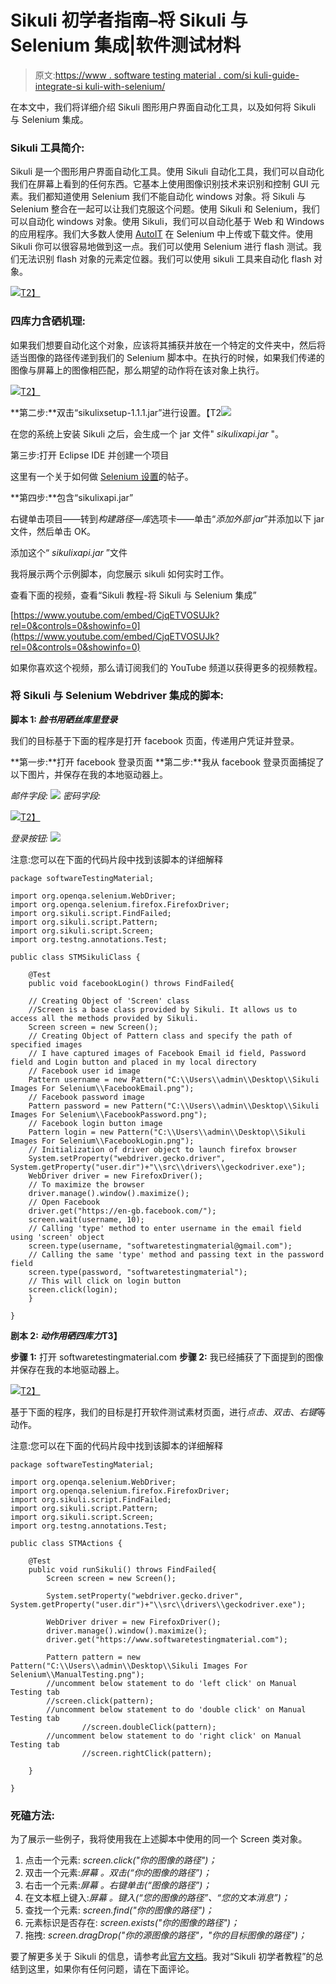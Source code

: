 # Sikuli 初学者指南–将 Sikuli 与 Selenium 集成|软件测试材料

> 原文:[https://www . software testing material . com/si kuli-guide-integrate-si kuli-with-selenium/](https://www.softwaretestingmaterial.com/sikuli-guide-integrate-sikuli-with-selenium/)

在本文中，我们将详细介绍 Sikuli 图形用户界面自动化工具，以及如何将 Sikuli 与 Selenium 集成。

### Sikuli 工具简介:

Sikuli 是一个图形用户界面自动化工具。使用 Sikuli 自动化工具，我们可以自动化我们在屏幕上看到的任何东西。它基本上使用图像识别技术来识别和控制 GUI 元素。我们都知道使用 Selenium 我们不能自动化 windows 对象。将 Sikuli 与 Selenium 整合在一起可以让我们克服这个问题。使用 Sikuli 和 Selenium，我们可以自动化 windows 对象。使用 Sikuli，我们可以自动化基于 Web 和 Windows 的应用程序。我们大多数人使用 [AutoIT](https://www.softwaretestingmaterial.com/upload-file-using-autoit/) 在 Selenium 中上传或下载文件。使用 Sikuli 你可以很容易地做到这一点。我们可以使用 Selenium 进行 flash 测试。我们无法识别 flash 对象的元素定位器。我们可以使用 sikuli 工具来自动化 flash 对象。

[![](../Images/cef3b91d02d621cfb9c70a7fbcb8e9e6.png)T2】](https://www.softwaretestingmaterial.com/wp-content/uploads/2017/09/sikuli-integration-with-selenium.png)

### **四库力含硒机理:**

如果我们想要自动化这个对象，应该将其捕获并放在一个特定的文件夹中，然后将适当图像的路径传递到我们的 Selenium 脚本中。在执行的时候，如果我们传递的图像与屏幕上的图像相匹配，那么期望的动作将在该对象上执行。

[![](../Images/23f388430263faf602c1e315911452e5.png)T2】](https://www.softwaretestingmaterial.com/wp-content/uploads/2017/09/sikuli-download-jars.png)

**第二步:**双击“sikulixsetup-1.1.1.jar”进行设置。【T2![](../Images/d70c1d2bb37e3698dcb3a107a0b6d726.png)

在您的系统上安装 Sikuli 之后，会生成一个 jar 文件" *sikulixapi.jar* "。

第三步:打开 Eclipse IDE 并创建一个项目

这里有一个关于如何做 [Selenium 设置](https://www.softwaretestingmaterial.com/install-selenium-webdriver/)的帖子。

**第四步:**包含“sikulixapi.jar”

右键单击项目——转到*构建路径*—*库*选项卡——单击“*添加外部 jar*”并添加以下 jar 文件，然后单击 OK。

添加这个“ *sikulixapi.jar* ”文件

我将展示两个示例脚本，向您展示 sikuli 如何实时工作。

查看下面的视频，查看“Sikuli 教程-将 Sikuli 与 Selenium 集成”

[https://www.youtube.com/embed/CjqETVOSUJk?rel=0&controls=0&showinfo=0](https://www.youtube.com/embed/CjqETVOSUJk?rel=0&controls=0&showinfo=0)

如果你喜欢这个视频，那么请订阅我们的 YouTube 频道以获得更多的视频教程。

### **将 Sikuli 与 Selenium Webdriver 集成的脚本:**

**脚本 1: *脸书用硒丝库里登录***

我们的目标基于下面的程序是打开 facebook 页面，传递用户凭证并登录。

**第一步:**打开 facebook 登录页面
**第二步:**我从 facebook 登录页面捕捉了以下图片，并保存在我的本地驱动器上。

*邮件字段:* [![](../Images/578547329d171df4e76bfd427cb6d0c4.png)](https://www.softwaretestingmaterial.com/wp-content/uploads/2017/09/FacebookEmail.png) *密码字段:*

[![](../Images/4f37316f582172812b5da21da3c2b505.png)T2】](https://www.softwaretestingmaterial.com/wp-content/uploads/2017/09/FacebookPassword.png)

*登录按钮:* [![](../Images/1dcbe4fd86cbca7031db9e7505940a6e.png)](https://www.softwaretestingmaterial.com/wp-content/uploads/2017/09/FacebookLogin.png)

注意:您可以在下面的代码片段中找到该脚本的详细解释

```
package softwareTestingMaterial;

import org.openqa.selenium.WebDriver;
import org.openqa.selenium.firefox.FirefoxDriver;
import org.sikuli.script.FindFailed;
import org.sikuli.script.Pattern;
import org.sikuli.script.Screen;
import org.testng.annotations.Test;

public class STMSikuliClass {

	@Test
	public void facebookLogin() throws FindFailed{

	// Creating Object of 'Screen' class
	//Screen is a base class provided by Sikuli. It allows us to access all the methods provided by Sikuli.
	Screen screen = new Screen();
	// Creating Object of Pattern class and specify the path of specified images
	// I have captured images of Facebook Email id field, Password field and Login button and placed in my local directory
	// Facebook user id image 
	Pattern username = new Pattern("C:\\Users\\admin\\Desktop\\Sikuli Images For Selenium\\FacebookEmail.png");
	// Facebook password image
	Pattern password = new Pattern("C:\\Users\\admin\\Desktop\\Sikuli Images For Selenium\\FacebookPassword.png");
	// Facebook login button image
	Pattern login = new Pattern("C:\\Users\\admin\\Desktop\\Sikuli Images For Selenium\\FacebookLogin.png");
	// Initialization of driver object to launch firefox browser 
	System.setProperty("webdriver.gecko.driver", System.getProperty("user.dir")+"\\src\\drivers\\geckodriver.exe");
	WebDriver driver = new FirefoxDriver();
	// To maximize the browser
	driver.manage().window().maximize();
	// Open Facebook
	driver.get("https://en-gb.facebook.com/");
	screen.wait(username, 10);	 
	// Calling 'type' method to enter username in the email field using 'screen' object
	screen.type(username, "softwaretestingmaterial@gmail.com");
	// Calling the same 'type' method and passing text in the password field
	screen.type(password, "softwaretestingmaterial");
	// This will click on login button
	screen.click(login);
	}

}
```

**剧本 2: *动作用硒四库力*T3】**

**步骤 1:** 打开 softwaretestingmaterial.com
**步骤 2:** 我已经捕获了下面提到的图像并保存在我的本地驱动器上。

[![](../Images/5cfd7daa416f67c3781a64aeb58e2a38.png)T2】](https://www.softwaretestingmaterial.com/wp-content/uploads/2017/09/ManualTesting.png)

基于下面的程序，我们的目标是打开软件测试素材页面，进行*点击*、*双击*、*右键*等动作。

注意:您可以在下面的代码片段中找到该脚本的详细解释

```
package softwareTestingMaterial;

import org.openqa.selenium.WebDriver;
import org.openqa.selenium.firefox.FirefoxDriver;
import org.sikuli.script.FindFailed;
import org.sikuli.script.Pattern;
import org.sikuli.script.Screen;
import org.testng.annotations.Test;

public class STMActions {

	@Test
	public void runSikuli() throws FindFailed{
		Screen screen = new Screen();

		System.setProperty("webdriver.gecko.driver", System.getProperty("user.dir")+"\\src\\drivers\\geckodriver.exe");

		WebDriver driver = new FirefoxDriver();
		driver.manage().window().maximize();
		driver.get("https://www.softwaretestingmaterial.com");

		Pattern pattern = new Pattern("C:\\Users\\admin\\Desktop\\Sikuli Images For Selenium\\ManualTesting.png");
		//uncomment below statement to do 'left click' on Manual Testing tab
		//screen.click(pattern);
		//uncomment below statement to do 'double click' on Manual Testing tab
                //screen.doubleClick(pattern);
		//uncomment below statement to do 'right click' on Manual Testing tab
                //screen.rightClick(pattern);

	}

}
```

### **死磕方法:**

为了展示一些例子，我将使用我在上述脚本中使用的同一个 Screen 类对象。

1.  点击一个元素: *screen.click("你的图像的路径")；*
2.  双击一个元素:*屏幕* *。双击(“你的图像的路径”)；*
3.  右击一个元素:*屏幕* *。右键单击(“图像的路径”)；*
4.  在文本框上键入:*屏幕* *。键入(“您的图像的路径”、“您的文本消息”)；*
5.  查找一个元素: *screen.find("你的图像的路径")；*
6.  元素标识是否存在: *screen.exists("你的图像的路径")；*
7.  拖拽: *screen.dragDrop("你的源图像的路径"，"你的目标图像的路径")；*

要了解更多关于 Sikuli 的信息，请参考此[官方文档](http://sikulix-2014.readthedocs.io/en/latest/index.html)。我对“Sikuli 初学者教程”的总结到这里，如果你有任何问题，请在下面评论。